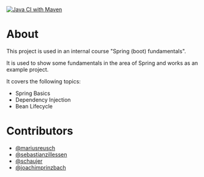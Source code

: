 [![Java CI with Maven](https://github.com/sebastianzillessen/spring-basics-maven/actions/workflows/maven.yml/badge.svg?branch=lesson/00-no-dependency-injection)](https://github.com/sebastianzillessen/spring-basics-maven/actions/workflows/maven.yml)

# About
This project is used in an internal course "Spring (boot) fundamentals". 

It is used to show some fundamentals in the area of Spring and works as an example project.

It covers the following topics:

- Spring Basics
- Dependency Injection
- Bean Lifecycle

# Contributors

- [@mariusreusch](https://github.com/mariusreusch)
- [@sebastianzillessen](https://github.com/sebastianzillessen)
- [@schaujer](https://github.com/schaujer)
- [@joachimprinzbach](https://github.com/joachimprinzbach)